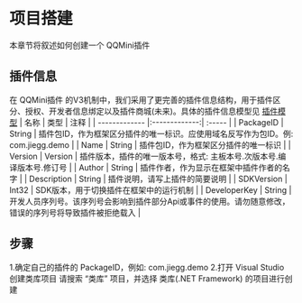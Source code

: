 # 项目搭建
本章节将叙述如何创建一个 QQMini插件

## 插件信息
在 QQMini插件 的V3机制中，我们采用了更完善的插件信息结构，用于插件区分、授权、开发者信息绑定以及插件商城(未来)。具体的插件信息模型见 [插件模型]()
| 名称          | 类型          | 注释 |
| ------------- |:-------------:| :----- |
| PackageID | String | 	插件包ID，作为框架区分插件的唯一标识。应使用域名反写作为包ID。例: com.jiegg.demo |
| Name | String |   插件包ID，作为框架区分插件的唯一标识 |
| Version | Version |    	插件版本，插件的唯一版本号，格式: 主板本号.次版本号.编译版本号.修订号 |
| Author | String |    插件作者，作为显示在框架中插件作者的名字 |
| Description | String |    	插件说明，请写上插件的简要说明 |
| SDKVersion | Int32 |    SDK版本，用于切换插件在框架中的运行机制 |
| DeveloperKey | String |    开发人员序列号。该序列号会影响到插件部分Api或事件的使用。请勿随意修改，错误的序列号将导致插件被拒绝载入 |

## 步骤
1.确定自己的插件的 PackageID，例如: com.jiegg.demo
2.打开 Visual Studio 创建类库项目
请搜索 “类库” 项目，并选择 类库(.NET Framework) 的项目进行创建
